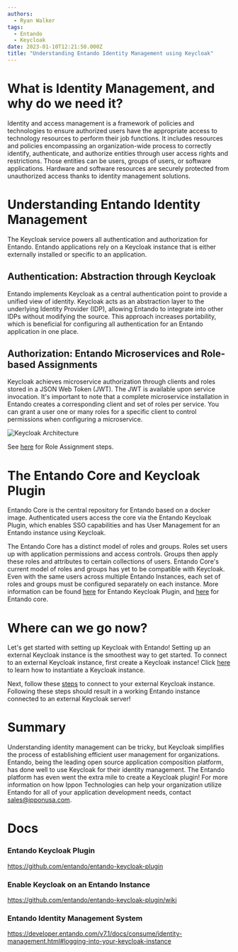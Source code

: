 ```yaml
---
authors:
  - Ryan Walker
tags:
  - Entando
  - Keycloak
date: 2023-01-10T12:21:50.000Z
title: "Understanding Entando Identity Management using Keycloak"
---
```


# What is Identity Management, and why do we need it?

Identity and access management is a framework of policies and technologies to ensure authorized users have the appropriate access to technology resources to perform their job functions. It includes resources and policies encompassing an organization-wide process to correctly identify, authenticate, and authorize entities through user access rights and restrictions. Those entities can be users, groups of users, or software applications. Hardware and software resources are securely protected from unauthorized access thanks to identity management solutions.

# Understanding Entando Identity Management

The Keycloak service powers all authentication and authorization for Entando. Entando applications rely on a Keycloak instance that is either externally installed or specific to an application.

## Authentication: Abstraction through Keycloak

Entando implements Keycloak as a central authentication point to provide a unified view of identity. Keycloak acts as an abstraction layer to the underlying Identity Provider (IDP), allowing Entando to integrate into other IDPs without modifying the source. This approach increases portability, which is beneficial for configuring all authentication for an Entando application in one place.

## Authorization: Entando Microservices and Role-based Assignments

Keycloak achieves microservice authorization through clients and roles stored in a JSON Web Token (JWT). The JWT is available upon service invocation. It's important to note that a complete microservice installation in Entando creates a corresponding client and set of roles per service. You can grant a user one or many roles for a specific client to control permissions when configuring a microservice.

![Keycloak Architecture](https://developer.entando.com/assets/img/keycloak-arch-high-level.47cccaab.png)

See [here](https://developer.entando.com/v7.1/docs/consume/identity-management.html#authorization) for Role Assignment steps.

# The Entando Core and Keycloak Plugin

Entando Core is the central repository for Entando based on a docker image. Authenticated users access the core via the Entando Keycloak Plugin, which enables SSO capabilities and has User Management for an Entando instance using Keycloak.

The Entando Core has a distinct model of roles and groups. Roles set users up with application permissions and access controls. Groups then apply these roles and attributes to certain collections of users. Entando Core's current model of roles and groups has yet to be compatible with Keycloak. Even with the same users across multiple Entando Instances, each set of roles and groups must be configured separately on each instance. More information can be found [here](https://github.com/entando/entando-keycloak-plugin) for Entando Keycloak Plugin, and [here](https://github.com/entando/entando-core) for Entando core.

# Where can we go now?

Let's get started with setting up Keycloak with Entando! Setting up an external Keycloak instance is the smoothest way to get started. To connect to an external Keycloak instance, first create a Keycloak instance! Click [here](https://www.keycloak.org/getting-started/getting-started-zip) to learn how to instantiate a Keycloak instance.

Next, follow these [steps](https://developer.entando.com/v7.1/tutorials/devops/external-id-management.html#purpose) to connect to your external Keycloak instance. Following these steps should result in a working Entando instance connected to an external Keycloak server!

# Summary

Understanding identity management can be tricky, but Keycloak simplifies the process of establishing efficient user management for organizations. Entando, being the leading open source application composition platform, has done well to use Keycloak for their identity management. The Entando platform has even went the extra mile to create a Keycloak plugin! For more information on how Ippon Technologies can help your organization utilize Entando for all of your application development needs, contact [sales@ipponusa.com](mailto:sales@ipponusa.com).

# Docs

### Entando Keycloak Plugin

https://github.com/entando/entando-keycloak-plugin

### Enable Keycloak on an Entando Instance

https://github.com/entando/entando-keycloak-plugin/wiki

### Entando Identity Management System

https://developer.entando.com/v7.1/docs/consume/identity-management.html#logging-into-your-keycloak-instance
